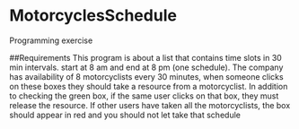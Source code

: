 # MotorcyclesSchedule
Programming exercise

##Requirements
This program is about a list that contains time slots in 30 min intervals. start at 8 am and end at 8 pm (one schedule).
The company has availability of 8 motorcyclists every 30 minutes, when someone clicks on these boxes they should take a resource from a motorcyclist.
In addition to checking the green box, if the same user clicks on that box, they must release the resource.
If other users have taken all the motorcyclists, the box should appear in red and you should not let take that schedule 
